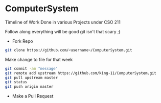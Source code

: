 # ComputerSystem
Timeline of Work Done in various Projects under CSO 211

Follow along everything will be good git isn't that scary ;)

- Fork Repo
```zsh
git clone https://github.com/<username>/ComputerSystem.git
```
Make change to file for that week
```zsh
git commit -am "message"
git remote add upstream https://github.com/king-11/ComputerSystem.git
git pull upstream master
git status
git push origin master
```
- Make a Pull Request
